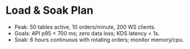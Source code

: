 # Load & Soak Plan

- Peak: 50 tables active, 10 orders/minute, 200 WS clients.
- Goals: API p95 < 700 ms; zero data loss; KDS latency < 1s.
- Soak: 6 hours continuous with rotating orders; monitor memory/cpu.
